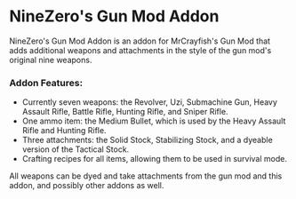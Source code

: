 # NineZero's Gun Mod Addon
NineZero's Gun Mod Addon is an addon for MrCrayfish's Gun Mod that adds additional weapons and attachments in the style of the gun mod's original nine weapons.


### Addon Features:
* Currently seven weapons: the Revolver, Uzi, Submachine Gun, Heavy Assault Rifle, Battle Rifle, Hunting Rifle, and Sniper Rifle.
* One ammo item: the Medium Bullet, which is used by the Heavy Assault Rifle and Hunting Rifle.
* Three attachments: the Solid Stock, Stabilizing Stock, and a dyeable version of the Tactical Stock.
* Crafting recipes for all items, allowing them to be used in survival mode.

All weapons can be dyed and take attachments from the gun mod and this addon, and possibly other addons as well.
